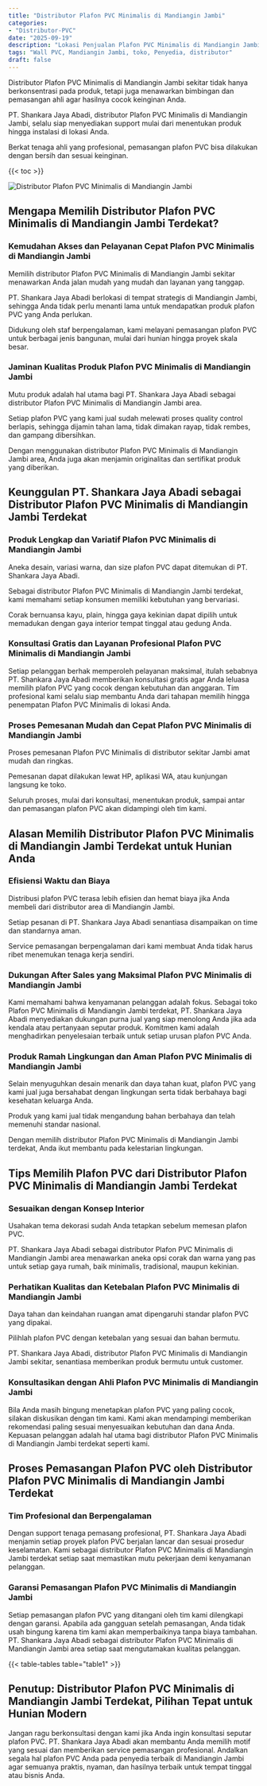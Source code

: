 ```yaml
---
title: "Distributor Plafon PVC Minimalis di Mandiangin Jambi"
categories: 
- "Distributor-PVC"
date: "2025-09-19"
description: "Lokasi Penjualan Plafon PVC Minimalis di Mandiangin Jambi bagi rumah, office, serta ritel. Material terbaik, variasi motif, pilihan warna elegan, dengan jasa instalasi ditangani oleh tim berpengalaman dan kepastian resmi!|Jasa penyediaan Plafon PVC Minimalis di Mandiangin Jambi untuk kebutuhan tempat tinggal, kantor, atau toko, dengan produk berkualitas dan penempatan oleh tenaga ahli ahli dan jaminan resmi.|Pilihan Plafon PVC Minimalis di Mandiangin Jambi yang terpercaya bagi hunian, perkantoran, dan toko, dengan material berkualitas dan instalasi dikerjakan oleh teknisi profesional serta jaminan resmi.|Distribusi Plafon PVC Minimalis di Mandiangin Jambi untuk hunian, perkantoran, serta ritel, dengan material unggulan dan instalasi ditangani oleh tim ahli, dilengkapi beserta kepastian resmi.}"
tags: "Wall PVC, Mandiangin Jambi, toko, Penyedia, distributor"
draft: false
---
```


Distributor Plafon PVC Minimalis di Mandiangin Jambi sekitar tidak hanya berkonsentrasi pada produk, tetapi juga menawarkan bimbingan dan pemasangan ahli agar hasilnya cocok keinginan Anda.

PT. Shankara Jaya Abadi, distributor Plafon PVC Minimalis di Mandiangin Jambi, selalu siap menyediakan support mulai dari menentukan produk hingga instalasi di lokasi Anda.

Berkat tenaga ahli yang profesional, pemasangan plafon PVC bisa dilakukan dengan bersih dan sesuai keinginan.

{{< toc >}}

![Distributor Plafon PVC Minimalis di Mandiangin Jambi](/images/Distributor-PVC/Distributor-Plafon-PVC-Minimalis-di-Mandiangin-Jambi.png)


## Mengapa Memilih Distributor Plafon PVC Minimalis di Mandiangin Jambi Terdekat?

### Kemudahan Akses dan Pelayanan Cepat Plafon PVC Minimalis di Mandiangin Jambi

Memilih distributor Plafon PVC Minimalis di Mandiangin Jambi sekitar menawarkan Anda jalan mudah yang mudah dan layanan yang tanggap.

PT. Shankara Jaya Abadi berlokasi di tempat strategis di Mandiangin Jambi, sehingga Anda tidak perlu menanti lama untuk mendapatkan produk plafon PVC yang Anda perlukan.

Didukung oleh staf berpengalaman, kami melayani pemasangan plafon PVC untuk berbagai jenis bangunan, mulai dari hunian hingga proyek skala besar.

### Jaminan Kualitas Produk Plafon PVC Minimalis di Mandiangin Jambi

Mutu produk adalah hal utama bagi PT. Shankara Jaya Abadi sebagai distributor Plafon PVC Minimalis di Mandiangin Jambi area.

Setiap plafon PVC yang kami jual sudah melewati proses quality control berlapis, sehingga dijamin tahan lama, tidak dimakan rayap, tidak rembes, dan gampang dibersihkan.

Dengan menggunakan distributor Plafon PVC Minimalis di Mandiangin Jambi area, Anda juga akan menjamin originalitas dan sertifikat produk yang diberikan.

## Keunggulan PT. Shankara Jaya Abadi sebagai Distributor Plafon PVC Minimalis di Mandiangin Jambi Terdekat

### Produk Lengkap dan Variatif Plafon PVC Minimalis di Mandiangin Jambi

Aneka desain, variasi warna, dan size plafon PVC dapat ditemukan di PT. Shankara Jaya Abadi.

Sebagai distributor Plafon PVC Minimalis di Mandiangin Jambi terdekat, kami memahami setiap konsumen memiliki kebutuhan yang bervariasi.

Corak bernuansa kayu, plain, hingga gaya kekinian dapat dipilih untuk memadukan dengan gaya interior tempat tinggal atau gedung Anda.

### Konsultasi Gratis dan Layanan Profesional Plafon PVC Minimalis di Mandiangin Jambi

Setiap pelanggan berhak memperoleh pelayanan maksimal, itulah sebabnya PT. Shankara Jaya Abadi memberikan konsultasi gratis agar Anda leluasa memilih plafon PVC yang cocok dengan kebutuhan dan anggaran. Tim profesional kami selalu siap membantu Anda dari tahapan memilih hingga penempatan Plafon PVC Minimalis di lokasi Anda.

### Proses Pemesanan Mudah dan Cepat Plafon PVC Minimalis di Mandiangin Jambi

Proses pemesanan Plafon PVC Minimalis di distributor sekitar Jambi amat mudah dan ringkas.

Pemesanan dapat dilakukan lewat HP, aplikasi WA, atau kunjungan langsung ke toko.

Seluruh proses, mulai dari konsultasi, menentukan produk, sampai antar dan pemasangan plafon PVC akan didampingi oleh tim kami.

## Alasan Memilih Distributor Plafon PVC Minimalis di Mandiangin Jambi Terdekat untuk Hunian Anda

### Efisiensi Waktu dan Biaya

Distribusi plafon PVC terasa lebih efisien dan hemat biaya jika Anda membeli dari distributor area di Mandiangin Jambi.

Setiap pesanan di PT. Shankara Jaya Abadi senantiasa disampaikan on time dan standarnya aman.

Service pemasangan berpengalaman dari kami membuat Anda tidak harus ribet menemukan tenaga kerja sendiri.

### Dukungan After Sales yang Maksimal Plafon PVC Minimalis di Mandiangin Jambi

Kami memahami bahwa kenyamanan pelanggan adalah fokus. Sebagai toko Plafon PVC Minimalis di Mandiangin Jambi terdekat, PT. Shankara Jaya Abadi menyediakan dukungan purna jual yang siap menolong Anda jika ada kendala atau pertanyaan seputar produk. Komitmen kami adalah menghadirkan penyelesaian terbaik untuk setiap urusan plafon PVC Anda.

### Produk Ramah Lingkungan dan Aman Plafon PVC Minimalis di Mandiangin Jambi

Selain menyuguhkan desain menarik dan daya tahan kuat, plafon PVC yang kami jual juga bersahabat dengan lingkungan serta tidak berbahaya bagi kesehatan keluarga Anda.

Produk yang kami jual tidak mengandung bahan berbahaya dan telah memenuhi standar nasional.

Dengan memilih distributor Plafon PVC Minimalis di Mandiangin Jambi terdekat, Anda ikut membantu pada kelestarian lingkungan.

## Tips Memilih Plafon PVC dari Distributor Plafon PVC Minimalis di Mandiangin Jambi Terdekat

### Sesuaikan dengan Konsep Interior

Usahakan tema dekorasi sudah Anda tetapkan sebelum memesan plafon PVC.

PT. Shankara Jaya Abadi sebagai distributor Plafon PVC Minimalis di Mandiangin Jambi area menawarkan aneka opsi corak dan warna yang pas untuk setiap gaya rumah, baik minimalis, tradisional, maupun kekinian.

### Perhatikan Kualitas dan Ketebalan Plafon PVC Minimalis di Mandiangin Jambi

Daya tahan dan keindahan ruangan amat dipengaruhi standar plafon PVC yang dipakai.

Pilihlah plafon PVC dengan ketebalan yang sesuai dan bahan bermutu.

PT. Shankara Jaya Abadi, distributor Plafon PVC Minimalis di Mandiangin Jambi sekitar, senantiasa memberikan produk bermutu untuk customer.

### Konsultasikan dengan Ahli Plafon PVC Minimalis di Mandiangin Jambi

Bila Anda masih bingung menetapkan plafon PVC yang paling cocok, silakan diskusikan dengan tim kami. Kami akan mendampingi memberikan rekomendasi paling sesuai menyesuaikan kebutuhan dan dana Anda. Kepuasan pelanggan adalah hal utama bagi distributor Plafon PVC Minimalis di Mandiangin Jambi terdekat seperti kami.

## Proses Pemasangan Plafon PVC oleh Distributor Plafon PVC Minimalis di Mandiangin Jambi Terdekat

### Tim Profesional dan Berpengalaman

Dengan support tenaga pemasang profesional, PT. Shankara Jaya Abadi menjamin setiap proyek plafon PVC berjalan lancar dan sesuai prosedur keselamatan. Kami sebagai distributor Plafon PVC Minimalis di Mandiangin Jambi terdekat setiap saat memastikan mutu pekerjaan demi kenyamanan pelanggan.

### Garansi Pemasangan Plafon PVC Minimalis di Mandiangin Jambi

Setiap pemasangan plafon PVC yang ditangani oleh tim kami dilengkapi dengan garansi. Apabila ada gangguan setelah pemasangan, Anda tidak usah bingung karena tim kami akan memperbaikinya tanpa biaya tambahan. PT. Shankara Jaya Abadi sebagai distributor Plafon PVC Minimalis di Mandiangin Jambi area setiap saat mengutamakan kualitas pelanggan.

{{< table-tables table="table1" >}}

## Penutup: Distributor Plafon PVC Minimalis di Mandiangin Jambi Terdekat, Pilihan Tepat untuk Hunian Modern

Jangan ragu berkonsultasi dengan kami jika Anda ingin konsultasi seputar plafon PVC. PT. Shankara Jaya Abadi akan membantu Anda memilih motif yang sesuai dan memberikan service pemasangan profesional. Andalkan segala hal plafon PVC Anda pada penyedia terbaik di Mandiangin Jambi agar semuanya praktis, nyaman, dan hasilnya terbaik untuk tempat tinggal atau bisnis Anda.